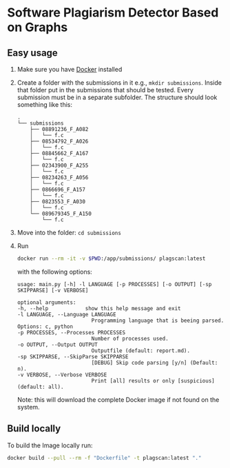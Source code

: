 # Software Plagiarism Detector Based on Graphs

## Easy usage

1. Make sure you have [Docker](https://docs.docker.com/get-docker/) installed
2. Create a folder with the submissions in it e.g., ``mkdir submissions``. Inside that folder put in the submissions that should be tested. Every submission must be in a separate subfolder. The structure should look something like this:

    ```text
    .
    └── submissions
        ├── 08891236_F_A082
        │   └── f.c
        ├── 08534792_F_A026
        │   └── f.c
        ├── 08845662_F_A167
        │   └── f.c
        ├── 02343900_F_A255
        │   └── f.c
        ├── 08234263_F_A056
        │   └── f.c
        ├── 0866696_F_A157
        │   └── f.c
        ├── 0823553_F_A030
        │   └── f.c
        └── 089679345_F_A150
            └── f.c
    ```
4. Move into the folder: ``cd submissions``
3. Run

   ```bash
   docker run --rm -it -v $PWD:/app/submissions/ plagscan:latest
   ```

   with the following options:  

    ```text
    usage: main.py [-h] -l LANGUAGE [-p PROCESSES] [-o OUTPUT] [-sp SKIPPARSE] [-v VERBOSE]

    optional arguments:
    -h, --help            show this help message and exit
    -l LANGUAGE, --Language LANGUAGE
                            Programming language that is beeing parsed. Options: c, python
    -p PROCESSES, --Processes PROCESSES
                            Number of processes used.
    -o OUTPUT, --Output OUTPUT
                            Outputfile (default: report.md).
    -sp SKIPPARSE, --SkipParse SKIPPARSE
                            [DEBUG] Skip code parsing [y/n] (Default: n).
    -v VERBOSE, --Verbose VERBOSE
                            Print [all] results or only [suspicious] (default: all).
    ```

    Note: this will download the complete Docker image if not found on the system.

## Build locally

To build the Image locally run:

```bash
docker build --pull --rm -f "Dockerfile" -t plagscan:latest "."
```
